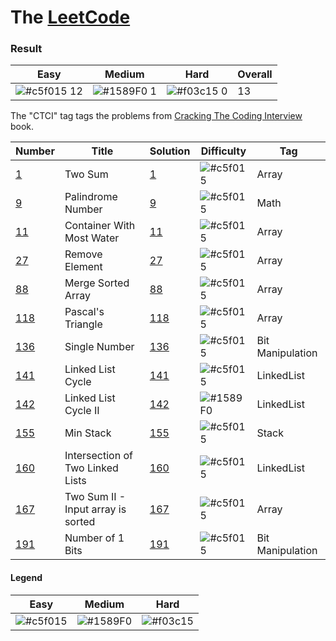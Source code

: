 # The [LeetCode](https://leetcode.com/problemset/algorithms/)

### Result
Easy | Medium | Hard | Overall
-------|---------|-------|-------|
![#c5f015](https://via.placeholder.com/15/c5f015/000000?text=+) 12 | ![#1589F0](https://via.placeholder.com/15/1589F0/000000?text=+) 1 | ![#f03c15](https://via.placeholder.com/15/f03c15/000000?text=+) 0 | 13

The "CTCI" tag tags the problems from [Cracking The Coding Interview](https://www.amazon.com/Cracking-Coding-Interview-Programming-Questions/dp/0984782850) book.

Number | Title             | Solution  | Difficulty       | Tag
-------|-------------------|-----------|------------------|------------
[1](https://leetcode.com/problems/two-sum/) | Two Sum | [1](https://github.com/Big-Totoro/LeetCodeJS/blob/main/problems/_1.js) | ![#c5f015](https://via.placeholder.com/15/c5f015/000000?text=+) | Array
[9](https://leetcode.com/problems/palindrome-number/) | Palindrome Number | [9](https://github.com/Big-Totoro/LeetCodeJS/blob/main/problems/_9.js) | ![#c5f015](https://via.placeholder.com/15/c5f015/000000?text=+) | Math
[11](https://leetcode.com/problems/container-with-most-water/) | Container With Most Water | [11](https://github.com/Big-Totoro/LeetCodeJS/blob/main/problems/_11.js) | ![#c5f015](https://via.placeholder.com/15/c5f015/000000?text=+) | Array
[27](https://leetcode.com/problems/remove-element/) | Remove Element | [27](https://github.com/Big-Totoro/LeetCodeJS/blob/main/problems/_27.js) | ![#c5f015](https://via.placeholder.com/15/c5f015/000000?text=+) | Array
[88](https://leetcode.com/problems/merge-sorted-array/) | Merge Sorted Array | [88](https://github.com/Big-Totoro/LeetCodeJS/blob/main/problems/_88.js) | ![#c5f015](https://via.placeholder.com/15/c5f015/000000?text=+) | Array
[118](https://leetcode.com/problems/pascals-triangle/) | Pascal's Triangle | [118](https://github.com/Big-Totoro/LeetCodeJS/blob/main/problems/_118.js) | ![#c5f015](https://via.placeholder.com/15/c5f015/000000?text=+) | Array
[136](https://leetcode.com/probl~~~~ems/single-number/) | Single Number | [136](https://github.com/Big-Totoro/LeetCodeJS/blob/main/problems/_136.js) | ![#c5f015](https://via.placeholder.com/15/c5f015/000000?text=+) | Bit Manipulation
[141](https://leetcode.com/problems/linked-list-cycle/) | Linked List Cycle | [141](https://github.com/Big-Totoro/LeetCodeJS/blob/main/problems/_141.js) | ![#c5f015](https://via.placeholder.com/15/c5f015/000000?text=+) | LinkedList
[142](https://leetcode.com/problems/linked-list-cycle-ii/) | Linked List Cycle II | [142](https://github.com/Big-Totoro/LeetCodeJS/blob/main/problems/_142.js) | ![#1589F0](https://via.placeholder.com/15/1589F0/000000?text=+) | LinkedList
[155](https://leetcode.com/problems/min-stack/) | Min Stack | [155](https://github.com/Big-Totoro/LeetCodeJS/blob/main/problems/_155.js) | ![#c5f015](https://via.placeholder.com/15/c5f015/000000?text=+) | Stack
[160](https://leetcode.com/problems/intersection-of-two-linked-lists/) | Intersection of Two Linked Lists | [160](https://github.com/Big-Totoro/LeetCodeJS/blob/main/problems/_160.js) | ![#c5f015](https://via.placeholder.com/15/c5f015/000000?text=+) | LinkedList
[167](https://leetcode.com/problems/two-sum-ii-input-array-is-sorted/) | Two Sum II - Input array is sorted | [167](https://github.com/Big-Totoro/LeetCodeJS/blob/main/problems/_167.js) | ![#c5f015](https://via.placeholder.com/15/c5f015/000000?text=+) | Array
[191](https://leetcode.com/problems/number-of-1-bits/) | Number of 1 Bits | [191](https://github.com/Big-Totoro/LeetCodeJS/blob/main/problems/_191.js) | ![#c5f015](https://via.placeholder.com/15/c5f015/000000?text=+) | Bit Manipulation

#### Legend
Easy | Medium | Hard
-------|---------|-------|
![#c5f015](https://via.placeholder.com/15/c5f015/000000?text=+) | ![#1589F0](https://via.placeholder.com/15/1589F0/000000?text=+) | ![#f03c15](https://via.placeholder.com/15/f03c15/000000?text=+)
